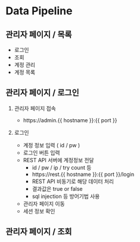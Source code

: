 # Data Pipeline

## 관리자 페이지 / 목록

* 로그인
* 조회
* 계정 관리
* 계정 목록

## 관리자 페이지 / 로그인

1. 관리자 페이지 접속
   * https://admin.{{ hostname }}:{{ port }}

2. 로그인
   * 계정 정보 입력 ( id / pw )
   * 로그인 버튼 입력
   * REST API 서버에 계정정보 전달
     * id / pw / ip / try count 등
     * https://rest.{{ hostname }}:{{ port }}/login
     * REST API 비동기로 해당 데이터 처리
     * 결과값은 true or false
     * sql injection 등 방어기법 사용
   * 관리자 페이지 이동
   * 세션 정보 확인

## 관리자 페이지 / 조회

